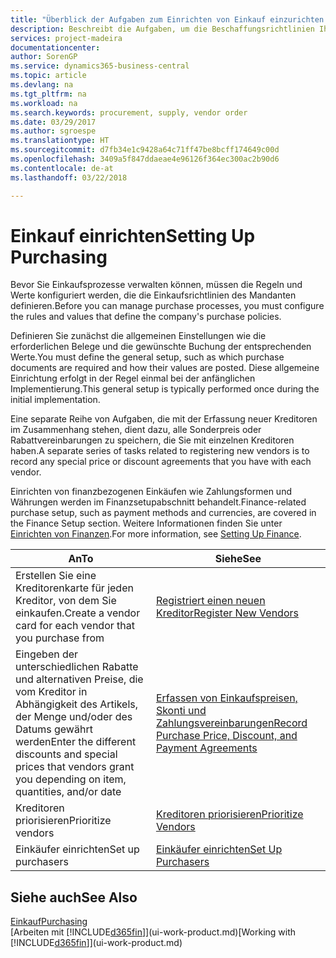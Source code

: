 ```yaml
---
title: "Überblick der Aufgaben zum Einrichten von Einkauf einzurichten | Microsoft Docs"
description: Beschreibt die Aufgaben, um die Beschaffungsrichtlinien Ihres Mandanten festzulegen und Ihre Einkaufsprozesse einzurichten.
services: project-madeira
documentationcenter: 
author: SorenGP
ms.service: dynamics365-business-central
ms.topic: article
ms.devlang: na
ms.tgt_pltfrm: na
ms.workload: na
ms.search.keywords: procurement, supply, vendor order
ms.date: 03/29/2017
ms.author: sgroespe
ms.translationtype: HT
ms.sourcegitcommit: d7fb34e1c9428a64c71ff47be8bcff174649c00d
ms.openlocfilehash: 3409a5f847ddaeae4e96126f364ec300ac2b90d6
ms.contentlocale: de-at
ms.lasthandoff: 03/22/2018

---
```

# <a name="setting-up-purchasing"></a><span data-ttu-id="e2d50-103">Einkauf einrichten</span><span class="sxs-lookup"><span data-stu-id="e2d50-103">Setting Up Purchasing</span></span>
<span data-ttu-id="e2d50-104">Bevor Sie Einkaufsprozesse verwalten können, müssen die Regeln und Werte konfiguriert werden, die die Einkaufsrichtlinien des Mandanten definieren.</span><span class="sxs-lookup"><span data-stu-id="e2d50-104">Before you can manage purchase processes, you must configure the rules and values that define the company's purchase policies.</span></span>

<span data-ttu-id="e2d50-105">Definieren Sie zunächst die allgemeinen Einstellungen wie die erforderlichen Belege und die gewünschte Buchung der entsprechenden Werte.</span><span class="sxs-lookup"><span data-stu-id="e2d50-105">You must define the general setup, such as which purchase documents are required and how their values are posted.</span></span> <span data-ttu-id="e2d50-106">Diese allgemeine Einrichtung erfolgt in der Regel einmal bei der anfänglichen Implementierung.</span><span class="sxs-lookup"><span data-stu-id="e2d50-106">This general setup is typically performed once during the initial implementation.</span></span>

<span data-ttu-id="e2d50-107">Eine separate Reihe von Aufgaben, die mit der Erfassung neuer Kreditoren im Zusammenhang stehen, dient dazu, alle Sonderpreis oder Rabattvereinbarungen zu speichern, die Sie mit einzelnen Kreditoren haben.</span><span class="sxs-lookup"><span data-stu-id="e2d50-107">A separate series of tasks related to registering new vendors is to record any special price or discount agreements that you have with each vendor.</span></span>

<span data-ttu-id="e2d50-108">Einrichten von finanzbezogenen Einkäufen wie Zahlungsformen und Währungen werden im Finanzsetupabschnitt behandelt.</span><span class="sxs-lookup"><span data-stu-id="e2d50-108">Finance-related purchase setup, such as payment methods and currencies, are covered in the Finance Setup section.</span></span> <span data-ttu-id="e2d50-109">Weitere Informationen finden Sie unter [Einrichten von Finanzen](finance-setup-finance.md).</span><span class="sxs-lookup"><span data-stu-id="e2d50-109">For more information, see [Setting Up Finance](finance-setup-finance.md).</span></span>

| <span data-ttu-id="e2d50-110">An</span><span class="sxs-lookup"><span data-stu-id="e2d50-110">To</span></span> | <span data-ttu-id="e2d50-111">Siehe</span><span class="sxs-lookup"><span data-stu-id="e2d50-111">See</span></span> |
| --- | --- |
| <span data-ttu-id="e2d50-112">Erstellen Sie eine Kreditorenkarte für jeden Kreditor, von dem Sie einkaufen.</span><span class="sxs-lookup"><span data-stu-id="e2d50-112">Create a vendor card for each vendor that you purchase from</span></span>|[<span data-ttu-id="e2d50-113">Registriert einen neuen Kreditor</span><span class="sxs-lookup"><span data-stu-id="e2d50-113">Register New Vendors</span></span>](purchasing-how-register-new-vendors.md) |
| <span data-ttu-id="e2d50-114">Eingeben der unterschiedlichen Rabatte und alternativen Preise, die vom Kreditor in Abhängigkeit des Artikels, der Menge und/oder des Datums gewährt werden</span><span class="sxs-lookup"><span data-stu-id="e2d50-114">Enter the different discounts and special prices that vendors grant you depending on item, quantities, and/or date</span></span> |[<span data-ttu-id="e2d50-115">Erfassen von Einkaufspreisen, Skonti und Zahlungsvereinbarungen</span><span class="sxs-lookup"><span data-stu-id="e2d50-115">Record Purchase Price, Discount, and Payment Agreements</span></span>](purchasing-how-record-purchase-price-discount-payment-agreements.md) |
| <span data-ttu-id="e2d50-116">Kreditoren priorisieren</span><span class="sxs-lookup"><span data-stu-id="e2d50-116">Prioritize vendors</span></span> |[<span data-ttu-id="e2d50-117">Kreditoren priorisieren</span><span class="sxs-lookup"><span data-stu-id="e2d50-117">Prioritize Vendors</span></span>](purchasing-how-prioritize-vendors.md) |
| <span data-ttu-id="e2d50-118">Einkäufer einrichten</span><span class="sxs-lookup"><span data-stu-id="e2d50-118">Set up purchasers</span></span> |[<span data-ttu-id="e2d50-119">Einkäufer einrichten</span><span class="sxs-lookup"><span data-stu-id="e2d50-119">Set Up Purchasers</span></span>](purchasing-how-setup-purchasers.md) |

## <a name="see-also"></a><span data-ttu-id="e2d50-120">Siehe auch</span><span class="sxs-lookup"><span data-stu-id="e2d50-120">See Also</span></span>
[<span data-ttu-id="e2d50-121">Einkauf</span><span class="sxs-lookup"><span data-stu-id="e2d50-121">Purchasing</span></span>](purchasing-manage-purchasing.md)  
<span data-ttu-id="e2d50-122">[Arbeiten mit [!INCLUDE[d365fin](includes/d365fin_md.md)]](ui-work-product.md)</span><span class="sxs-lookup"><span data-stu-id="e2d50-122">[Working with [!INCLUDE[d365fin](includes/d365fin_md.md)]](ui-work-product.md)</span></span>

